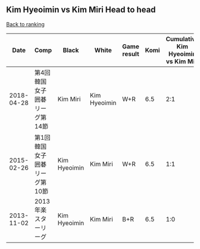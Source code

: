 ## Kim Hyeoimin vs Kim Miri Head to head

[Back to ranking](../../index.md)




| **Date** | **Comp** | **Black** | **White** | **Game result** | **Komi** | **Cumulative Kim Hyeoimin vs Kim Miri** | **Kim Hyeoimin streak** | **Kim Miri streak** | 
| --- | --- | --- | --- | --- | --- | --- | --- | --- |
| 2018-04-28 | 第4回韓国女子囲碁リーグ第14節 | Kim Miri | Kim Hyeoimin | W+R | 6.5 | 2:1 | 1 | 0 | 
| 2015-02-26 | 第1回韓国女子囲碁リーグ第10節 | Kim Hyeoimin | Kim Miri | W+R | 6.5 | 1:1 | 0 | 1 | 
| 2013-11-02 | 2013年楽スターリーグ | Kim Hyeoimin | Kim Miri | B+R | 6.5 | 1:0 | 1 | 0 |




